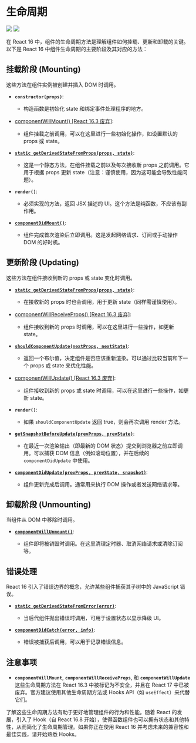# 生命周期

<img src="/assets/images/react/react 16- lifecycle.webp" />
<img src="/assets/images/react/react 16+ lifecycle.webp" />

在 React 16 中，组件的生命周期方法是理解组件如何挂载、更新和卸载的关键。以下是 React 16 中组件生命周期的主要阶段及其对应的方法：

## 挂载阶段 (Mounting)

这些方法在组件实例被创建并插入 DOM 时调用。

- **`constructor(props)`**:

  - 构造函数是初始化 state 和绑定事件处理程序的地方。

- [<errb>componentWillMount() [React 16.3 废弃]</errb>](/views/前端架构/框架原理与设计/React/React%20V16/componentWillMount.md):

  - 组件挂载之前调用，可以在这里进行一些初始化操作，如设置默认的 props 或 state。

- [**`static getDerivedStateFromProps(props, state)`**](/views/前端架构/框架原理与设计/React/React%20V16/getDerivedStateFromProps.md):

  - 这是一个静态方法，在组件挂载之前以及每次接收新 props 之前调用。它用于根据 props 更新 state（注意：谨慎使用，因为这可能会导致性能问题）。

- **`render()`**:

  - 必须实现的方法，返回 JSX 描述的 UI。这个方法是纯函数，不应该有副作用。

- [**`componentDidMount()`**](/views/前端架构/框架原理与设计/React/React%20V16/componentDidMount.md):
  - 组件完成首次渲染后立即调用。这是发起网络请求、订阅或手动操作 DOM 的好时机。



## 更新阶段 (Updating)

这些方法在组件接收到新的 props 或 state 变化时调用。

- [**`static getDerivedStateFromProps(props, state)`**](/views/前端架构/框架原理与设计/React/React%20V16/getDerivedStateFromProps.md):

  - 在接收新的 props 时也会调用，用于更新 state（同样需谨慎使用）。

- [<errb>componentWillReceiveProps() [React 16.3 废弃]</errb>](/views/前端架构/框架原理与设计/React/React%20V16/componentWillReceiveProps.md):

  - 组件接收到新的 props 时调用，可以在这里进行一些操作，如更新 state。

- [**`shouldComponentUpdate(nextProps, nextState)`**](/views/前端架构/框架原理与设计/React/React%20V16/shouldComponentUpdate.md):

  - 返回一个布尔值，决定组件是否应该重新渲染。可以通过比较当前和下一个 props 或 state 来优化性能。

- [<errb>componentWillUpdate() [React 16.3 废弃]</errb>](/views/前端架构/框架原理与设计/React/React%20V16/componentWillUpdate.md):

  - 组件接收到新的 props 或 state 时调用，可以在这里进行一些操作，如更新 state。

- **`render()`**:

  - 如果 `shouldComponentUpdate` 返回 true，则会再次调用 render 方法。

- [**`getSnapshotBeforeUpdate(prevProps, prevState)`**](/views/前端架构/框架原理与设计/React/React%20V16/getSnapshotBeforeUpdate.md):

  - 在最近一次渲染输出（即最新的 DOM 状态）提交到浏览器之前立即调用。可以捕获 DOM 信息（例如滚动位置），并在后续的 `componentDidUpdate` 中使用。

- [**`componentDidUpdate(prevProps, prevState, snapshot)`**](/views/前端架构/框架原理与设计/React/React%20V16/componentDidUpdate.md):

  - 组件更新完成后调用。通常用来执行 DOM 操作或者发送网络请求等。

## 卸载阶段 (Unmounting)

当组件从 DOM 中移除时调用。

- [**`componentWillUnmount()`**](/views/前端架构/框架原理与设计/React/React%20V16/componentWillUnmount.md):

  - 组件即将被销毁时调用。在这里清理定时器、取消网络请求或清除订阅等。

## 错误处理

React 16 引入了错误边界的概念，允许某些组件捕获其子树中的 JavaScript 错误。

- [**`static getDerivedStateFromError(error)`**](/views/前端架构/框架原理与设计/React/React%20V16/getDerivedStateFromError.md):

  - 当后代组件抛出错误时调用，可用于设置状态以显示降级 UI。

- [**`componentDidCatch(error, info)`**](/views/前端架构/框架原理与设计/React/React%20V16/componentDidCatch.md):
  - 错误被捕获后调用，可以用于记录错误信息。

## 注意事项

- **`componentWillMount`**, **`componentWillReceiveProps`**, 和 **`componentWillUpdate`** 这些生命周期方法在 React 16.3 中被标记为不安全，并且在 React 17 中已被废弃。官方建议使用其他生命周期方法或 Hooks API（如 `useEffect`）来代替它们。

了解这些生命周期方法有助于更好地管理组件的行为和性能。随着 React 的发展，引入了 Hook（自 React 16.8 开始），使得函数组件也可以拥有状态和其他特性，从而简化了生命周期管理。如果你正在使用 React 16 并考虑未来的兼容性和最佳实践，请开始熟悉 Hooks。
